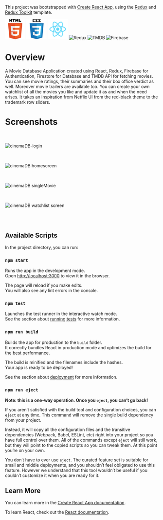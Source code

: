 This project was bootstrapped with [Create React App](https://github.com/facebook/create-react-app), using the [Redux](https://redux.js.org/) and [Redux Toolkit](https://redux-toolkit.js.org/) template.

<p>
<img  alt="HTML5" width="66px" src="https://raw.githubusercontent.com/github/explore/80688e429a7d4ef2fca1e82350fe8e3517d3494d/topics/html/html.png" />
<img  alt="CSS3" width="66x" src="https://raw.githubusercontent.com/github/explore/80688e429a7d4ef2fca1e82350fe8e3517d3494d/topics/css/css.png" />
<img  alt="React" width="66px" src="https://raw.githubusercontent.com/github/explore/80688e429a7d4ef2fca1e82350fe8e3517d3494d/topics/react/react.png" />
<img  alt="Redux" width="84px" src="https://upload.wikimedia.org/wikipedia/commons/4/49/Redux.png" />
<img  alt="TMDB" width="66px" src="https://cdn-images-1.medium.com/max/1200/1*vIR7iO-1GnY2xYxL6NiYkw.png" />
<img  alt="Firebase" width="66px" src="https://img.icons8.com/color/452/firebase.png" />
</p>

# Overview 
A Movie Database Application created using React, Redux, Firebase for Authentication, Firestore for Database and TMDB API for fetching movies. You can see movie ratings, their summaries and their box office verdict as well. Moreover movie trailers are available too. You can create your own watchlist of all the movies you like and update it as and when the need arises. It takes an inspiration from Netflix UI from the red-black theme to the trademark row sliders.

# Screenshots 
<br><br>
![cinemaDB-login](https://user-images.githubusercontent.com/56267419/148080207-dae67203-1196-44ae-b07f-196203e4c422.png)



<br><br>
![cinemaDB homescreen](https://user-images.githubusercontent.com/56267419/148079933-0b4841a8-57ae-4ca3-b8c1-fef4a3a24044.png)


<br><br>
![cinemaDB singleMovie](https://user-images.githubusercontent.com/56267419/148079950-280173cf-514e-4a8e-aa80-1aed6ace2fca.png)


<br><br>
![cinemaDB watchlist screen](https://user-images.githubusercontent.com/56267419/148079981-da8792d3-30bd-498b-9cb7-052993bf1503.png)



<br><br>
## Available Scripts

In the project directory, you can run:

### `npm start`

Runs the app in the development mode.<br />
Open [http://localhost:3000](http://localhost:3000) to view it in the browser.

The page will reload if you make edits.<br />
You will also see any lint errors in the console.

### `npm test`

Launches the test runner in the interactive watch mode.<br />
See the section about [running tests](https://facebook.github.io/create-react-app/docs/running-tests) for more information.

### `npm run build`

Builds the app for production to the `build` folder.<br />
It correctly bundles React in production mode and optimizes the build for the best performance.

The build is minified and the filenames include the hashes.<br />
Your app is ready to be deployed!

See the section about [deployment](https://facebook.github.io/create-react-app/docs/deployment) for more information.

### `npm run eject`

**Note: this is a one-way operation. Once you `eject`, you can’t go back!**

If you aren’t satisfied with the build tool and configuration choices, you can `eject` at any time. This command will remove the single build dependency from your project.

Instead, it will copy all the configuration files and the transitive dependencies (Webpack, Babel, ESLint, etc) right into your project so you have full control over them. All of the commands except `eject` will still work, but they will point to the copied scripts so you can tweak them. At this point you’re on your own.

You don’t have to ever use `eject`. The curated feature set is suitable for small and middle deployments, and you shouldn’t feel obligated to use this feature. However we understand that this tool wouldn’t be useful if you couldn’t customize it when you are ready for it.

## Learn More

You can learn more in the [Create React App documentation](https://facebook.github.io/create-react-app/docs/getting-started).

To learn React, check out the [React documentation](https://reactjs.org/).
